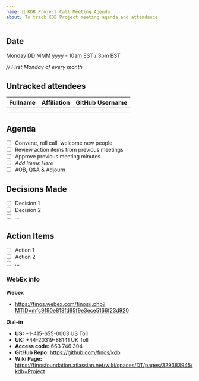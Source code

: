 ```yaml
---
name: 🤝 KDB Project Call Meeting Agenda
about: To track KDB Project meeting agenda and attendance
---
```


## Date
Monday DD MMM yyyy - 10am EST / 3pm BST

_// First Monday of every month_

## Untracked attendees
| Fullname | Affiliation | GitHub Username |
|:-----|:-----|:-----|
| | | |
| | | |

## Agenda

- [ ] Convene, roll call, welcome new people
- [ ] Review action items from previous meetings
- [ ] Approve previous meeting minutes
- [ ] _Add Items Here_
- [ ] AOB, Q&A & Adjourn

## Decisions Made
- [ ] Decision 1
- [ ] Decision 2
- [ ] ...

## Action Items
- [ ] Action 1
- [ ] Action 2
- [ ] ...

### WebEx info
**Webex** 
* https://finos.webex.com/finos/j.php?MTID=mfc9190e818fd85f9e3ece5166f23d920

**Dial-in**
- **US:** +1-415-655-0003 US Toll
- **UK:** +44-20319-88141 UK Toll
- **Access code:** 663 746 304
- **GitHub Repo:** https://github.com/finos/kdb
- **Wiki Page:** https://finosfoundation.atlassian.net/wiki/spaces/DT/pages/329383945/kdb+Project
